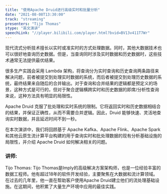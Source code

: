 ```yaml
---
title: "使用Apache Druid进行高级实时和批量分析"
date: "2021-08-08T13:30:00" 
track: "streaming"
presenters: "Tijo Thomas"
stype: "英文演讲"
speechLink: "//player.bilibili.com/player.html?bvid=BV13v411T7Wr"
---
```

现代流式分析技术擅长以实时或准实时的方式处理数据。同时，其他大数据技术也可以很好地查询历史数据。但是，当查询同时涉及实时数据和历史数据时，这些技术通常无法提供最优结果。

很多生产实践会采用 Lambda 架构，将查询分为实时查询和历史查询两条路径来解决问题，前者被提交到处理实时数据的系统，而后者被提交到处理历史数据的系统，最终结果来自随后的合并输出。对于查询和合并结果的逻辑都是预定义的场景，这种方式是可行的，但对于聚合逻辑横跨实时和历史数据的即席/分析性查询来说，这种方法具有明显的局限性。

Apache Druid 克服了批处理和实时系统的限制。它将返回实时和历史数据相结合的结果，并保证正确性，从而不需要合并逻辑。因此，Druid 能够快速、灵活地查询实时数据，并且延迟时间不到一秒。

在本次演讲中，我们将回顾基于 Apache Kafka、Apache Flink、Apache Spark 和其他云原生流计算平台构建的用于查询实时和批处理数据的现有分析基础设施的局限性，并介绍 Apache Druid 如何解决相关的问题。
 ### 讲师: 
 Tijo Thomas: Tijo Thomas是Imply的高级解决方案架构师，也是一位经验丰富的数据工程师。他有超过18年的软件开发经验，主要聚焦在大数据和流计算领域。在过去的几年里，他一直在帮助客户使用Apache Druid建立他们的流处理基础设施。在这期间，他积累了大量生产环境中应用的最佳实践。